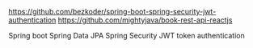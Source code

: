 https://github.com/bezkoder/spring-boot-spring-security-jwt-authentication
https://github.com/mightyjava/book-rest-api-reactjs

Spring boot
Spring Data JPA
Spring Security 
JWT token authentication